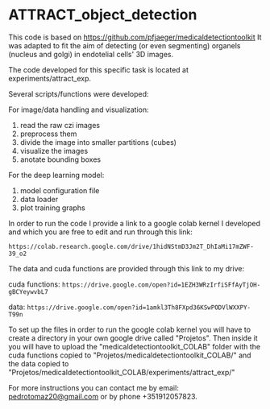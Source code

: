 # ATTRACT_object_detection

This code is based on https://github.com/pfjaeger/medicaldetectiontoolkit 
It was adapted to fit the aim of detecting (or even segmenting) organels (nucleus and golgi) in endotelial cells' 3D images.

The code developed for this specific task is located at experiments/attract_exp. 

Several scripts/functions were developed:

For image/data handling and visualization:
1. read the raw czi images
2. preprocess them
3. divide the image into smaller partitions (cubes)
4. visualize the images
5. anotate bounding boxes

For the deep learning model:
1. model configuration file
2. data loader
3. plot training graphs 

In order to run the code I provide a link to a google colab kernel I developed and which you are free to edit and run through this link:

`https://colab.research.google.com/drive/1hidNStmD3Jm2T_DhIaMi17mZWF-39_o2`

The data and cuda functions are provided through this link to my drive:

cuda functions: `https://drive.google.com/open?id=1EZH3WRzIrfiSFfAyTjOH-gBCYeywvbL7`

data: `https://drive.google.com/open?id=1amkl3Th8FXpd36KSwPODVlWXXPY-T99n`

To set up the files in order to run the google colab kernel you will have to create a directory in your own google drive called "Projetos". Then inside it you will have to upload the "medicaldetectiontoolkit_COLAB" folder with the cuda functions copied to "Projetos/medicaldetectiontoolkit_COLAB/" and the data copied to "Projetos/medicaldetectiontoolkit_COLAB/experiments/attract_exp/"

For more instructions you can contact me by email: pedrotomaz20@gmail.com or by phone +351912057823. 
